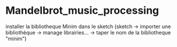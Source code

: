 # Mandelbrot_music_processing
installer la bibliotheque Minim dans le sketch (sketch -> importer une bibliothèque -> manage librairies... -> taper le nom de la bibliotheque "minim")
